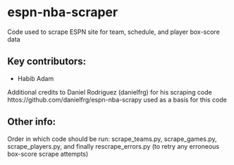# espn-nba-scraper

Code used to scrape ESPN site for team, schedule, and player box-score data

## Key contributors:

* Habib Adam

Additional credits to Daniel Rodriguez (danielfrg) for his scraping code httos://github.com/danielfrg/espn-nba-scrapy used as a basis for this code

## Other info:

Order in which code should be run: scrape_teams.py, scrape_games.py, scrape_players.py, and finally rescrape_errors.py (to retry any erroneous box-score scrape attempts)
